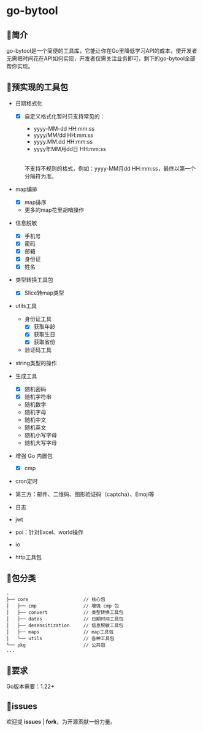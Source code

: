 # go-bytool

## 🥤简介

go-bytool是一个简便的工具库，它能让你在Go里降低学习API的成本，使开发者无需把时间花在API如何实现，开发者仅需关注业务即可，剩下的go-bytool全部帮你实现。

## 🍉预实现的工具包

- 日期格式化
    - [x] 自定义格式化暂时只支持常见的：
        - yyyy-MM-dd HH:mm:ss
        - yyyy/MM/dd HH:mm:ss
        - yyyy.MM.dd HH:mm:ss
        - yyyy年MM月dd日 HH:mm:ss

      <br/>不支持不规则的格式，例如：yyyy-MM月dd HH:mm:ss，最终以第一个分隔符为准。

- map编排
    - [x] map排序
    - 更多的map花里胡哨操作

- 信息脱敏
    - [x] 手机号
    - [x] 密码
    - [x] 邮箱
    - [x] 身份证
    - [x] 姓名

- 类型转换工具包
    - [x] Slice转map类型

- utils工具
    - 身份证工具
        - [x] 获取年龄
        - [x] 获取生日
        - [x] 获取省份
    - 验证码工具

- string类型的操作
- 生成工具
    - [x] 随机密码
    - [x] 随机字符串
    - 随机数字
    - 随机字母
    - 随机中文
    - 随机英文
    - 随机小写字母
    - 随机大写字母
- 增强 Go 内置包
    - [x] cmp
- cron定时
- 第三方：邮件、二维码、图形验证码（captcha）、Emoji等
- 日志
- jwt
- poi：针对Excel、world操作
- io
- http工具包

## 🍑包分类

```
.
├── core                    // 核心包
│   ├── cmp                 // 增强 cmp 包
│   ├── convert             // 类型转换工具包
│   ├── dates               // 日期时间工具包
│   ├── desensitization     // 信息脱敏工具包
│   ├── maps                // map工具包
│   └── utils               // 各种工具包
└── pkg                     // 公共包
...
``` 

## 🍊要求

Go版本需要：1.22+ <br/>

## 🍓issues

欢迎提 **issues** | **fork**，为开源贡献一份力量。